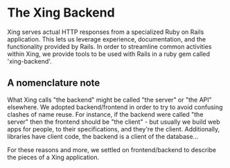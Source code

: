# The Xing Backend

Xing serves actual HTTP responses from a specialized Ruby on Rails application.  This lets us leverage experience, documentation, and the functionality provided by Rails. In order to streamline common activities within Xing, we provide tools to be used with Rails in a ruby gem called 'xing-backend'.

## A nomenclature note

What Xing calls "the backend" might be called "the server" or "the API" elsewhere. We adopted backend/frontend in order to try to avoid confusing clashes of name reuse. For instance, if the backend were called "the server" then the frontend should be "the client" - but usually we build web apps for people, to their specifications, and they're the client. Additionally, libraries have client code, the backend is a client of the database...

For these reasons and more, we settled on frontend/backend to describe the pieces of a Xing application.
